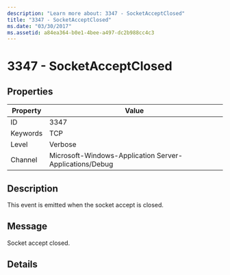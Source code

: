 ```yaml
---
description: "Learn more about: 3347 - SocketAcceptClosed"
title: "3347 - SocketAcceptClosed"
ms.date: "03/30/2017"
ms.assetid: a84ea364-b0e1-4bee-a497-dc2b988cc4c3
---
```

# 3347 - SocketAcceptClosed

## Properties

| Property | Value |
| - | - |
|ID|3347|  
|Keywords|TCP|  
|Level|Verbose|  
|Channel|Microsoft-Windows-Application Server-Applications/Debug|  
  
## Description  

 This event is emitted when the socket accept is closed.  
  
## Message  

 Socket accept closed.  
  
## Details
